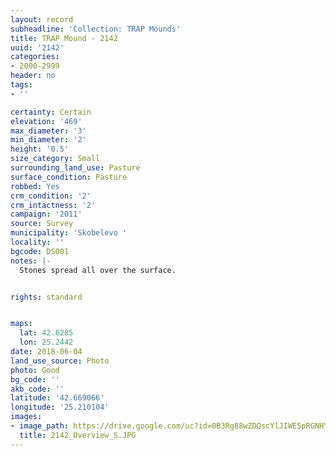 ```yaml
---
layout: record
subheadline: 'Collection: TRAP Mounds'
title: TRAP Mound - 2142
uuid: '2142'
categories:
- 2000-2999
header: no
tags:
- ''

certainty: Certain
elevation: '469'
max_diameter: '3'
min_diameter: '2'
height: '0.5'
size_category: Small
surrounding_land_use: Pasture
surface_condition: Pasture
robbed: Yes
crm_condition: '2'
crm_intactness: '2'
campaign: '2011'
source: Survey
municipality: 'Skobelevo '
locality: ''
bgcode: DS001
notes: |-
  Stones spread all over the surface.


rights: standard


maps:
  lat: 42.6285
  lon: 25.2442
date: 2018-06-04
land_use_source: Photo
photo: Good
bg_code: ''
akb_code: ''
latitude: '42.669066'
longitude: '25.210104'
images:
- image_path: https://drive.google.com/uc?id=0B3Rg88wZDQscYlJIWE5pRGNHYTA
  title: 2142_Overview_S.JPG
---
```

